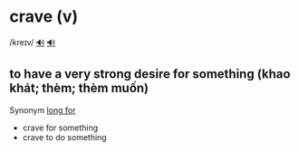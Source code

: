 # crave (v)

/kreɪv/ [🔊](https://www.oxfordlearnersdictionaries.com/media/english/uk_pron/c/cra/crave/crave__gb_1.mp3) [🔊](https://www.oxfordlearnersdictionaries.com/media/english/us_pron/c/cra/crave/crave__us_1.mp3)

## to have a very strong desire for something (khao khát; thèm; thèm muốn)

Synonym [long for]()

- crave for something
- crave to do something